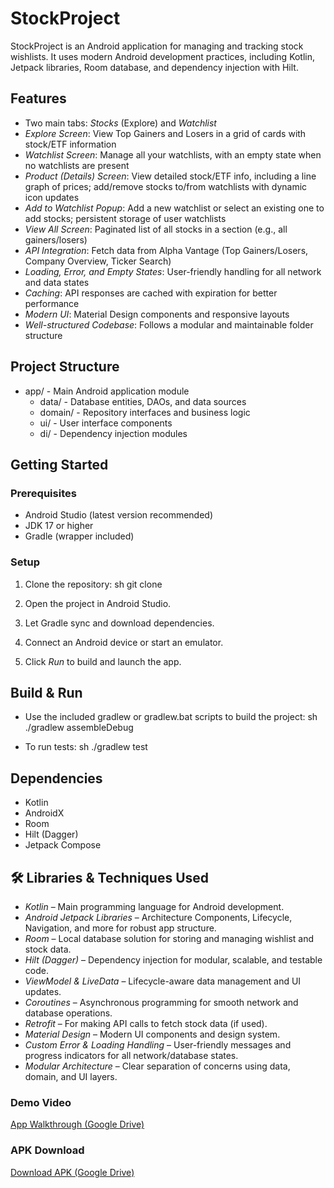 # StockProject

StockProject is an Android application for managing and tracking stock wishlists. It uses modern Android development practices, including Kotlin, Jetpack libraries, Room database, and dependency injection with Hilt.

## Features
- Two main tabs: *Stocks* (Explore) and *Watchlist*
- *Explore Screen*: View Top Gainers and Losers in a grid of cards with stock/ETF information
- *Watchlist Screen*: Manage all your watchlists, with an empty state when no watchlists are present
- *Product (Details) Screen*: View detailed stock/ETF info, including a line graph of prices; add/remove stocks to/from watchlists with dynamic icon updates
- *Add to Watchlist Popup*: Add a new watchlist or select an existing one to add stocks; persistent storage of user watchlists
- *View All Screen*: Paginated list of all stocks in a section (e.g., all gainers/losers)
- *API Integration*: Fetch data from Alpha Vantage (Top Gainers/Losers, Company Overview, Ticker Search)
- *Loading, Error, and Empty States*: User-friendly handling for all network and data states
- *Caching*: API responses are cached with expiration for better performance
- *Modern UI*: Material Design components and responsive layouts
- *Well-structured Codebase*: Follows a modular and maintainable folder structure

## Project Structure
- app/ - Main Android application module
  - data/ - Database entities, DAOs, and data sources
  - domain/ - Repository interfaces and business logic
  - ui/ - User interface components
  - di/ - Dependency injection modules

## Getting Started

### Prerequisites
- Android Studio (latest version recommended)
- JDK 17 or higher
- Gradle (wrapper included)

### Setup
1. Clone the repository:
   sh
   git clone <your-repo-url>
   
2. Open the project in Android Studio.
3. Let Gradle sync and download dependencies.
4. Connect an Android device or start an emulator.
5. Click *Run* to build and launch the app.

## Build & Run
- Use the included gradlew or gradlew.bat scripts to build the project:
  sh
  ./gradlew assembleDebug
  
- To run tests:
  sh
  ./gradlew test
  

## Dependencies
- Kotlin
- AndroidX
- Room
- Hilt (Dagger)
- Jetpack Compose

## 🛠 Libraries & Techniques Used

- *Kotlin* – Main programming language for Android development.
- *Android Jetpack Libraries* – Architecture Components, Lifecycle, Navigation, and more for robust app structure.
- *Room* – Local database solution for storing and managing wishlist and stock data.
- *Hilt (Dagger)* – Dependency injection for modular, scalable, and testable code.
- *ViewModel & LiveData* – Lifecycle-aware data management and UI updates.
- *Coroutines* – Asynchronous programming for smooth network and database operations.
- *Retrofit* – For making API calls to fetch stock data (if used).
- *Material Design* – Modern UI components and design system.
- *Custom Error & Loading Handling* – User-friendly messages and progress indicators for all network/database states.
- *Modular Architecture* – Clear separation of concerns using data, domain, and UI layers.


### Demo Video

[App Walkthrough (Google Drive)](https://drive.google.com/your-demo-video-link)

### APK Download

[Download APK (Google Drive)](https://drive.google.com/your-apk-download-link)
